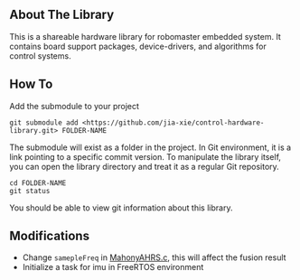 ## About The Library

This is a shareable hardware library for robomaster embedded system. It contains board support packages, device-drivers, and algorithms for control systems.
## How To
Add the submodule to your project
```
git submodule add <https://github.com/jia-xie/control-hardware-library.git> FOLDER-NAME
```
The submodule will exist as a folder in the project. In Git environment, it is a link pointing to a specific commit version. To manipulate the library itself, you can open the library directory and treat it as a regular Git repository.
```
cd FOLDER-NAME
git status
```
You should be able to view git information about this library.
## Modifications
- Change ```samepleFreq``` in [MahonyAHRS.c](Algo/Src/MahonyAHRS.c?plain=1#L23), this will affect the fusion result
- Initialize a task for imu in FreeRTOS environment
